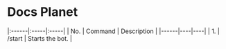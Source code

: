 # Docs Planet


|:------|:-----|:-----|
| No.   | Command | Description |
|------|----|----|
| 1. | /start | Starts the bot. |
